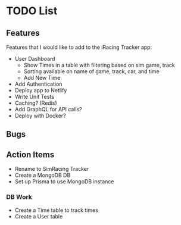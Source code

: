 # TODO List

## Features

Features that I would like to add to the iRacing Tracker app:

- User Dashboard
  - Show Times in a table with filtering based on sim game, track
  - Sorting available on name of game, track, car, and time
  - Add New Time
- Add Authentication
- Deploy app to Netlify
- Write Unit Tests
- Caching? (Redis)
- Add GraphQL for API calls?
- Deploy with Docker?

## Bugs

## Action Items

- Rename to SimRacing Tracker
- Create a MongoDB DB
- Set up Prisma to use MongoDB instance

### DB Work

- Create a Time table to track times
- Create a User table
